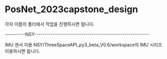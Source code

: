 # PosNet_2023capstone_design

각자 이름의 폴더에서 작업을 진행하시면 됩니다.

----------NSY--------------------------------------------------------

IMU 센서 이용
NSY/ThreeSpaceAPI_py3_beta_V0.6/workspace의 IMU 시리즈 이용하시면 됩니다.
